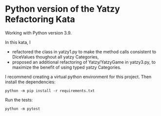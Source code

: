Python version of the Yatzy Refactoring Kata
=============================================

Working with Python version 3.9.

In this kata, I
* refactored the class in yatzy1.py to make the method calls consistent to DiceValues thoughout all yatzy Categories,
* proposed an additional refactoring of Yatzy/YatzyGame in yatzy3.py, to maximize the benefit of using typed yatzy Categories. 

I recommend creating a virtual python environment for this project. Then install the dependencies:

    python -m pip install -r requirements.txt

Run the tests:

    python -m pytest
